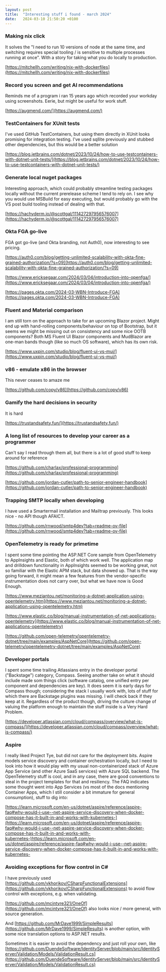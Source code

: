 ```yaml
---
layout: post
title:  "Interesting stuff i found - march 2024"
date:   2024-03-10 21:50:20 +0100
---
```

### Making nix click
It solves the "I need to run 10 versions of node at the same time, and switching requires special tooling / is sensitive to multiple processes running at once". 
With a story for taking what you do locally to production.

[https://mitchellh.com/writing/nix-with-dockerfiles](https://mitchellh.com/writing/nix-with-dockerfiles)

### Record you screen and get AI recommendations
Reminds me of a program i ran 15 years ago which recorded your workday using screenshots. Eerie, but might be useful for work stuff.

[https://augmend.com/](https://augmend.com/)

### TestContainers for XUnit tests
I've used GitHub TestContainers, but using them directly in XUnit looks promising for integration testing. I've used sqllite previously and stubbed other dependencies, but this would be a better solution

[https://blog.jetbrains.com/dotnet/2023/10/24/how-to-use-testcontainers-with-dotnet-unit-tests/](https://blog.jetbrains.com/dotnet/2023/10/24/how-to-use-testcontainers-with-dotnet-unit-tests/)

### Generate local nuget packages
Interesting approach, which could probably streamline testing packages locally without the current prerelease scheme I tend to rely on. 
I see why you would use MSBuild for easy executing, but would probably go with the VS post build tooling instead of dealing with that.

[https://hachyderm.io/@scottgal/111427297956576007](https://hachyderm.io/@scottgal/111427297956576007)

### Okta FGA go-live
FGA got go-live (and Okta branding, not Auth0), now interesting to see pricing.

[https://auth0.com/blog/getting-unlimited-scalability-with-okta-fine-grained-authorization/?s=09](https://auth0.com/blog/getting-unlimited-scalability-with-okta-fine-grained-authorization/?s=09)

[https://www.ericksegaar.com/2024/03/04/introduction-into-openfga/](https://www.ericksegaar.com/2024/03/04/introduction-into-openfga/)

[https://pages.okta.com/2024-03-WBN-Introduce-FGA](https://pages.okta.com/2024-03-WBN-Introduce-FGA)

### Fluent and Material comparison
I am still torn on the approach to take for an upcoming Blazor project. Might end up with hand-rolling components/behaviour on top of Bootstrap, but it seems we might be missing out on consistency and some nice OOTB components?
Both MS Fluent UI Blazor components and MudBlazor are one-man bands though (like so much OS software), which has its own risk.

[https://www.uxpin.com/studio/blog/fluent-ui-vs-mui/](https://www.uxpin.com/studio/blog/fluent-ui-vs-mui/)

### v86 - emulate x86 in the browser
This never ceases to amaze me

[https://github.com/copy/v86](https://github.com/copy/v86)

### Gamify the hard decisions in security
It is hard

[https://trustandsafety.fun/](https://trustandsafety.fun/)

### A long list of resources to develop your career as a programmer
Can't say I read through them all, but there is a lot of good stuff to keep around for reference

[https://github.com/charlax/professional-programming](https://github.com/charlax/professional-programming)

[https://github.com/jordan-cutler/path-to-senior-engineer-handbook](https://github.com/jordan-cutler/path-to-senior-engineer-handbook)

### Trapping SMTP locally when developing
I have used a Smartermail installation and Mailtrap previously. This looks nice - no API though AFAICT.

[https://github.com/rnwood/smtp4dev?tab=readme-ov-file](https://github.com/rnwood/smtp4dev?tab=readme-ov-file)

### OpenTelemetry is ready for primetime
I spent some time pointing the ASP.NET Core sample from OpenTelemetry to AppInsights and Elastic, both of which work well. 
The application map and drilldown functionality in AppInsights seemed to be working great, not so familiar with the Elastic APM stack, but data showed up.
That is the way going forward, it might mean a few features from the vendor-specific instrumentation does not carry over, but what we have now is Good Enough.

[https://www.meziantou.net/monitoring-a-dotnet-application-using-opentelemetry.htm](https://www.meziantou.net/monitoring-a-dotnet-application-using-opentelemetry.htm)

[https://www.elastic.co/blog/manual-instrumentation-of-net-applications-opentelemetry](https://www.elastic.co/blog/manual-instrumentation-of-net-applications-opentelemetry)

[https://github.com/open-telemetry/opentelemetry-dotnet/tree/main/examples/AspNetCore](https://github.com/open-telemetry/opentelemetry-dotnet/tree/main/examples/AspNetCore)

### Developer portals
I spent some time trailing Atlassians entry in the developer portal ("Backstage") category, Compass. Seeing another take on what it should include made som things click (software catalog, one unified entry per component and dependencies are key).
It does seem it is early days for Compass though; considering the stack I usually work with, lots of stuff for which there are Backstage plugins was missing. I will check back if they keep at it.
Regardless of the product though, driving the culture change of valuing the platform enough to maintain the stuff inside is a Very Hard Problem.

[https://developer.atlassian.com/cloud/compass/overview/what-is-compass/](https://developer.atlassian.com/cloud/compass/overview/what-is-compass/)

### Aspire
I really liked Project Tye, but did not care for the deployment bits. Aspire models service discovery and container orchestration locally, but I need to look into how it would play with my usual 
non-containerized stack of Azure App Service (and other Azure SaaS services) with Azure SQL backend. The OpenTelemetry stuff is cool, and in any case, there are good conventions to steal in the project templates 
for that and resiliency. The FAQ indicates some thought went into App Services (vs most of the docs mentioning Container Apps, which I still consider a bit immature for general consumption), stuff to dig into:

[https://learn.microsoft.com/en-us/dotnet/aspire/reference/aspire-faq#why-would-i-use--net-aspire-service-discovery-when-docker-compose-has-it-built-in-and-works-with-kubernetes-](https://learn.microsoft.com/en-us/dotnet/aspire/reference/aspire-faq#why-would-i-use--net-aspire-service-discovery-when-docker-compose-has-it-built-in-and-works-with-kubernetes-)https://learn.microsoft.com/en-us/dotnet/aspire/reference/aspire-faq#why-would-i-use--net-aspire-service-discovery-when-docker-compose-has-it-built-in-and-works-with-kubernetes-

### Avoiding exceptions for flow control in C#
I have previously used [https://github.com/vkhorikov/CSharpFunctionalExtensions](https://github.com/vkhorikov/CSharpFunctionalExtensions) to avoid flow control with exceptions, e.g. when validating.

[https://github.com/mcintyre321/OneOf](https://github.com/mcintyre321/OneOf) also looks nice / more general, with source generation.

And [https://github.com/MrDave1999/SimpleResults](https://github.com/MrDave1999/SimpleResults) is another option, with some nice translation options to ASP.NET results.

Sometimes it is easier to avoid the dependency and just roll your own, like [https://github.com/DuendeSoftware/IdentityServer/blob/main/src/IdentityServer/Validation/Models/ValidationResult.cs](https://github.com/DuendeSoftware/IdentityServer/blob/main/src/IdentityServer/Validation/Models/ValidationResult.cs)
